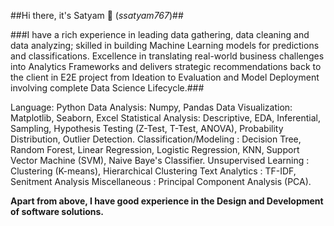 ##Hi there, it's Satyam 👋 (_ssatyam767_)##


###I have a rich experience in leading data gathering, data cleaning and data analyzing; skilled in building Machine Learning models for predictions and classifications.
Excellence in translating real-world business challenges into Analytics Frameworks and delivers strategic recommendations back to the client in E2E project from Ideation to Evaluation and Model Deployment involving complete Data Science Lifecycle.###

Language: Python
Data Analysis: Numpy, Pandas
Data Visualization: Matplotlib, Seaborn, Excel
Statistical Analysis: Descriptive, EDA, Inferential, Sampling, Hypothesis Testing (Z-Test, T-Test, ANOVA), Probability Distribution, Outlier Detection.
Classification/Modeling : Decision Tree, Random Forest, Linear Regression, Logistic Regression, KNN, Support Vector Machine (SVM), Naive Baye's Classifier.
Unsupervised Learning : Clustering (K-means), Hierarchical Clustering
Text Analytics : TF-IDF, Senitment Analysis
Miscellaneous : Principal Component Analysis (PCA).

**Apart from above, I have good experience in the Design and Development of software solutions.**
